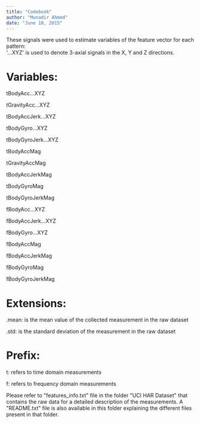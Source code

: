 ```yaml
---
title: "Codebook"
author: "Munadir Ahmed"
date: "June 18, 2015"
---
```


These signals were used to estimate variables of the feature vector for each pattern:  
'...XYZ' is used to denote 3-axial signals in the X, Y and Z directions.

Variables:
======================================
tBodyAcc...XYZ

tGravityAcc...XYZ

tBodyAccJerk...XYZ

tBodyGyro...XYZ

tBodyGyroJerk...XYZ

tBodyAccMag

tGravityAccMag

tBodyAccJerkMag

tBodyGyroMag

tBodyGyroJerkMag

fBodyAcc...XYZ

fBodyAccJerk...XYZ

fBodyGyro...XYZ

fBodyAccMag

fBodyAccJerkMag

fBodyGyroMag

fBodyGyroJerkMag

Extensions:
======================================
.mean: is the mean value of the collected measurement in the raw dataset

.std: is the standard deviation of the measurement in the raw dataset

Prefix:
======================================
t: refers to time domain measurements

f: refers to frequency domain measurements

Please refer to "features_info.txt" file in the folder "UCI HAR Dataset" that contains the raw data for a detailed description of the measurements. A "README.txt" file is also available in this folder explaining the different files present in that folder.